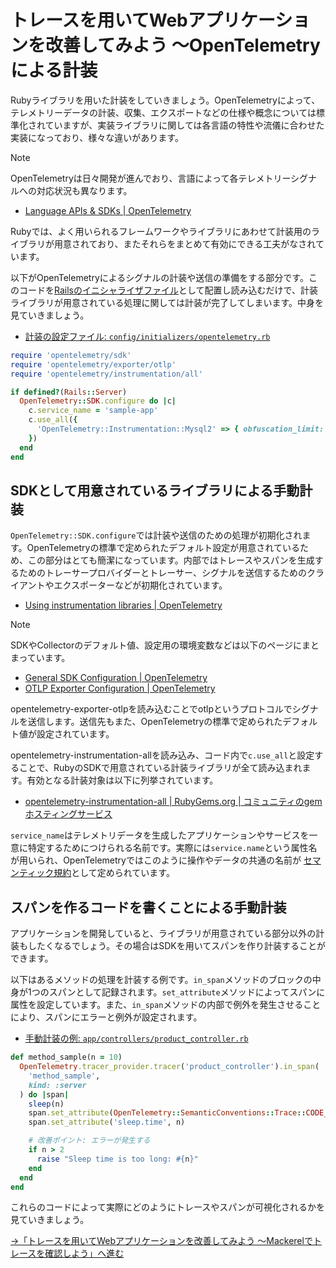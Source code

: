 # トレースを用いてWebアプリケーションを改善してみよう 〜OpenTelemetryによる計装

Rubyライブラリを用いた計装をしていきましょう。OpenTelemetryによって、テレメトリーデータの計装、収集、エクスポートなどの仕様や概念については標準化されていますが、実装ライブラリに関しては各言語の特性や流儀に合わせた実装になっており、様々な違いがあります。

> [!NOTE]
> OpenTelemetryは日々開発が進んでおり、言語によって各テレメトリーシグナルへの対応状況も異なります。
> - [Language APIs & SDKs | OpenTelemetry](https://opentelemetry.io/docs/languages/)

Rubyでは、よく用いられるフレームワークやライブラリにあわせて計装用のライブラリが用意されており、またそれらをまとめて有効にできる工夫がなされています。

以下がOpenTelemetryによるシグナルの計装や送信の準備をする部分です。このコードを[Railsのイニシャライザファイル](https://railsguides.jp/configuring.html#%E3%82%A4%E3%83%8B%E3%82%B7%E3%83%A3%E3%83%A9%E3%82%A4%E3%82%B6%E3%83%95%E3%82%A1%E3%82%A4%E3%83%AB%E3%82%92%E4%BD%BF%E3%81%86)として配置し読み込むだけで、計装ライブラリが用意されている処理に関しては計装が完了してしまいます。中身を見ていきましょう。

- [計装の設定ファイル: `config/initializers/opentelemetry.rb`](../../demo/sample-app/ruby/config/initializers/opentelemetry.rb)

```ruby
require 'opentelemetry/sdk'
require 'opentelemetry/exporter/otlp'
require 'opentelemetry/instrumentation/all'

if defined?(Rails::Server)
  OpenTelemetry::SDK.configure do |c|
    c.service_name = 'sample-app'
    c.use_all({
      'OpenTelemetry::Instrumentation::Mysql2' => { obfuscation_limit: 10000 },
    })
  end
end
```

## SDKとして用意されているライブラリによる手動計装

`OpenTelemetry::SDK.configure`では計装や送信のための処理が初期化されます。OpenTelemetryの標準で定められたデフォルト設定が用意されているため、この部分はとても簡潔になっています。内部ではトレースやスパンを生成するためのトレーサープロバイダーとトレーサー、シグナルを送信するためのクライアントやエクスポーターなどが初期化されています。

- [Using instrumentation libraries | OpenTelemetry](https://opentelemetry.io/docs/languages/ruby/libraries/)

> [!NOTE]
> SDKやCollectorのデフォルト値、設定用の環境変数などは以下のページにまとまっています。
> - [General SDK Configuration | OpenTelemetry](https://opentelemetry.io/docs/languages/sdk-configuration/general/)
> - [OTLP Exporter Configuration | OpenTelemetry](https://opentelemetry.io/docs/languages/sdk-configuration/otlp-exporter/)

opentelemetry-exporter-otlpを読み込むことでotlpというプロトコルでシグナルを送信します。送信先もまた、OpenTelemetryの標準で定められたデフォルト値が設定されています。

opentelemetry-instrumentation-allを読み込み、コード内で`c.use_all`と設定することで、RubyのSDKで用意されている計装ライブラリが全て読み込まれます。有効となる計装対象は以下に列挙されています。

- [opentelemetry-instrumentation-all | RubyGems.org | コミュニティのgemホスティングサービス](https://rubygems.org/gems/opentelemetry-instrumentation-all)

`service_name`はテレメトリデータを生成したアプリケーションやサービスを一意に特定するためにつけられる名前です。実際には`service.name`という属性名が用いられ、OpenTelemetryではこのように操作やデータの共通の名前が
[セマンティック規約](https://opentelemetry.io/ja/docs/concepts/semantic-conventions/)として定められています。

## スパンを作るコードを書くことによる手動計装

アプリケーションを開発していると、ライブラリが用意されている部分以外の計装もしたくなるでしょう。その場合はSDKを用いてスパンを作り計装することができます。

以下はあるメソッドの処理を計装する例です。`in_span`メソッドのブロックの中身が1つのスパンとして記録されます。`set_attribute`メソッドによってスパンに属性を設定しています。また、`in_span`メソッドの内部で例外を発生させることにより、スパンにエラーと例外が設定されます。

- [手動計装の例: `app/controllers/product_controller.rb`](../../demo/sample-app/ruby/app/controllers/product_controller.rb)

```ruby
def method_sample(n = 10)
  OpenTelemetry.tracer_provider.tracer('product_controller').in_span(
    'method_sample',
    kind: :server
  ) do |span|
    sleep(n)
    span.set_attribute(OpenTelemetry::SemanticConventions::Trace::CODE_FUNCTION, __method__.to_s)
    span.set_attribute('sleep.time', n)

    # 改善ポイント: エラーが発生する
    if n > 2
      raise "Sleep time is too long: #{n}"
    end
  end
end
```

これらのコードによって実際にどのようにトレースやスパンが可視化されるかを見ていきましょう。

[→「トレースを用いてWebアプリケーションを改善してみよう 〜Mackerelでトレースを確認しよう」へ進む](../14-mackerel-tracing/README.md)
